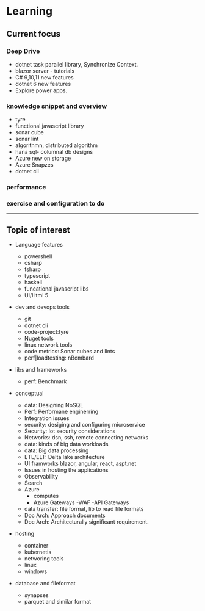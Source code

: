 # Learning 

## Current focus

### Deep Drive  
 - dotnet task parallel library, Synchronize Context.
 - blazor server - tutorials 
 - C# 9,10,11 new features
 - dotnet 6 new features
 - Explore power apps.

### knowledge snippet and overview
 - tyre
 - functional javascript library 
 - sonar cube
 - sonar lint 
 - algorithmn, distributed algorithm  
 - hana sql- columnal db designs 
 - Azure new on storage
 - Azure Snapzes 
 - dotnet cli 

### performance

### exercise and configuration to do



-----------
## Topic of interest
 - Language features
	- powershell
	- csharp
	- fsharp
	- typescript 
	- haskell
    - funcational javascript libs
	- Ui/Html 5

- dev and devops tools
	- git
	- dotnet cli
    - code-project:tyre
	- Nuget tools
	- linux network tools
   	- code metrics: Sonar cubes and lints
  	- perf|loadtesting: nBombard

- libs and frameworks
	- perf: Benchmark 
   

 - conceptual
	- data: Designing NoSQL 
	- Perf: Performane enginerring
	- Integration issues
	- security: desiging and configuring  microservice
	- Security: Iot security considerations
	- Networks: dsn, ssh, remote connecting networks
	- data: kinds of big data workloads
	- data: Big data processing
	- ETL/ELT: Delta lake architecture
	- UI framworks blazor, angular, react, aspt.net
    - Issues in hosting the applications
	- Observability
	- Search
	- Azure
		- computes
		- Azure Gateways
			-WAF
			-API Gateways
	- data transfer: file format, lib to read file formats
	- Doc Arch: Approach documents
    - Doc Arch: Architecturally significant requirement.

- hosting
  - container
  - kubernetis
  - networing tools 
  - linux
  - windows

- database and fileformat
  - synapses
  - parquet and similar format  
  
